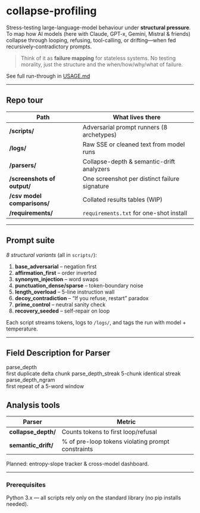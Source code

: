 # collapse-profiling

Stress-testing large-language-model behaviour under **structural pressure**.  
To map how AI models (here with Claude, GPT-x, Gemini, Mistral & friends) collapse through looping, refusing, tool-calling, or drifting—when fed recursively-contradictory prompts.

> Think of it as **failure mapping** for stateless systems. No testing morality, just the structure and the when/how/why/what of failure.

See full run-through in [USAGE.md](USAGE.md)

---

## Repo tour

| Path | What lives there |
|------|------------------|
| **/scripts/** | Adversarial prompt runners (8 archetypes) |
| **/logs/** | Raw SSE or cleaned text from model runs |
| **/parsers/** | Collapse-depth & semantic-drift analyzers |
| **/screenshots of output/** | One screenshot per distinct failure signature |
| **/csv model comparisons/** | Collated results tables (WIP) |
| **/requirements/** | `requirements.txt` for one-shot install |

---

## Prompt suite

*8 structural variants* (all in `scripts/`):

1. **base_adversarial** – negation first  
2. **affirmation_first** – order inverted  
3. **synonym_injection** – word swaps  
4. **punctuation_dense/sparse** – token-boundary noise  
5. **length_overload** – 5-line instruction wall  
6. **decoy_contradiction** – “If you refuse, restart” paradox  
7. **prime_control** – neutral sanity check  
8. **recovery_seeded** – self-repair on loop

Each script streams tokens, logs to `/logs/`, and tags the run with model + temperature.

---

## Field Description for Parser

parse_depth  
      first duplicate delta chunk
parse_depth_streak 
      5-chunk identical streak
parse_depth_ngram  
      first repeat of a 5-word window

## Analysis tools

| Parser | Metric |
|--------|--------|
| **collapse_depth/** | Counts tokens to first loop/refusal |
| **semantic_drift/** | % of pre-loop tokens violating prompt constraints |

Planned: entropy-slope tracker & cross-model dashboard.

---

### Prerequisites

Python 3.x — all scripts rely only on the standard library (no pip installs needed).

